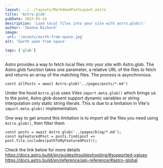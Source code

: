 ```yaml
---
layout: ../../layouts/MarkdownPostLayout.astro
title: 'Astro.glob'
pubDate: 2023-01-14
description: 'Load local files into your site with astro.glob()'
author: 'Ikenna Richard'
image:
 url: '/assets/earth-from-space.jpg' 
alt: 'Earth seen from space'

tags: ['glob']
---
```


Astro provides a way to fetch local files into your site with Astro.glob. The Astro.glob function takes one parameter, a relative URL of the files to fetch and returns an array of the matching files. The process is asynchronous.

```astro
const allPosts = await Astro.glob('../pages/posts/*.md')
```

Under the hood `Astro.glob` uses Vites `import.meta.glob()` which brings us to the point, Astro.glob dosent support dynamic variables or string interpolation only static string literals. This is due to a limitation in Vite's `import.meta.glob()` implementation. 

One way to get around this limitation is to import all the files you need using `Astro.glob()`, then filter them
```astro
const posts = await Astro.glob('../pages/blog/*.md');
const myFeaturedPost = posts.find(post => post.file.includes(pathToMyFeaturedPost));
```
Check the link below for more details
https://docs.astro.build/en/guides/troubleshooting/#supported-values
https://docs.astro.build/en/reference/api-reference/#astro-global